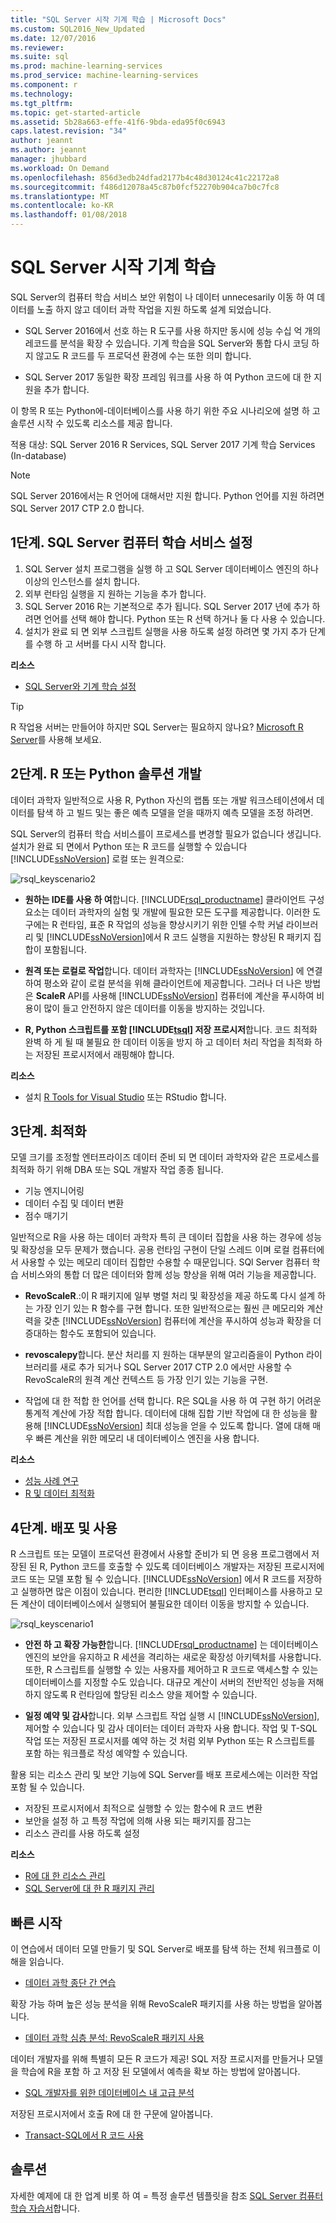 ```yaml
---
title: "SQL Server 시작 기계 학습 | Microsoft Docs"
ms.custom: SQL2016_New_Updated
ms.date: 12/07/2016
ms.reviewer: 
ms.suite: sql
ms.prod: machine-learning-services
ms.prod_service: machine-learning-services
ms.component: r
ms.technology: 
ms.tgt_pltfrm: 
ms.topic: get-started-article
ms.assetid: 5b28a663-effe-41f6-9bda-eda95f0c6943
caps.latest.revision: "34"
author: jeannt
ms.author: jeannt
manager: jhubbard
ms.workload: On Demand
ms.openlocfilehash: 856d3edb24dfad2177b4c48d30124c41c22172a8
ms.sourcegitcommit: f486d12078a45c87b0fcf52270b904ca7b0c7fc8
ms.translationtype: MT
ms.contentlocale: ko-KR
ms.lasthandoff: 01/08/2018
---
```

# <a name="getting-started-with-sql-server-machine-learning"></a>SQL Server 시작 기계 학습

SQL Server의 컴퓨터 학습 서비스 보안 위험이 나 데이터 unnecesarily 이동 하 여 데이터를 노출 하지 않고 데이터 과학 작업을 지원 하도록 설계 되었습니다.

+ SQL Server 2016에서 선호 하는 R 도구를 사용 하지만 동시에 성능 수십 억 개의 레코드를 분석을 확장 수 있습니다. 기계 학습을 SQL Server와 통합 다시 코딩 하지 않고도 R 코드를 두 프로덕션 환경에 수는 또한 의미 합니다.

+ SQL Server 2017 동일한 확장 프레임 워크를 사용 하 여 Python 코드에 대 한 지원을 추가 합니다.

이 항목 R 또는 Python에-데이터베이스를 사용 하기 위한 주요 시나리오에 설명 하 고 솔루션 시작 수 있도록 리소스를 제공 합니다.

적용 대상: SQL Server 2016 R Services, SQL Server 2017 기계 학습 Services (In-database)

> [!NOTE]
> SQL Server 2016에서는 R 언어에 대해서만 지원 합니다. Python 언어를 지원 하려면 SQL Server 2017 CTP 2.0 합니다.

## <a name="step-1-set-up-sql-server-machine-learning-services"></a>1단계. SQL Server 컴퓨터 학습 서비스 설정

1. SQL Server 설치 프로그램을 실행 하 고 SQL Server 데이터베이스 엔진의 하나 이상의 인스턴스를 설치 합니다.
2. 외부 런타임 실행을 지 원하는 기능을 추가 합니다.
3. SQL Server 2016 R는 기본적으로 추가 됩니다. SQL Server 2017 년에 추가 하려면 언어를 선택 해야 합니다. Python 또는 R 선택 하거나 둘 다 사용 수 있습니다.
4. 설치가 완료 되 면 외부 스크립트 실행을 사용 하도록 설정 하려면 몇 가지 추가 단계를 수행 하 고 서버를 다시 시작 합니다.

**리소스**

+ [SQL Server와 기계 학습 설정](../../advanced-analytics/r/set-up-sql-server-r-services-in-database.md)

> [!TIP]  
> R 작업용 서버는 만들어야 하지만 SQL Server는 필요하지 않나요? [Microsoft R Server](https://msdn.microsoft.com/library/mt674874.aspx)를 사용해 보세요.  

## <a name="step-2-develop-your-r-or-python-solutions"></a>2단계. R 또는 Python 솔루션 개발

데이터 과학자 일반적으로 사용 R, Python 자신의 랩톱 또는 개발 워크스테이션에서 데이터를 탐색 하 고 빌드 및는 좋은 예측 모델을 얻을 때까지 예측 모델을 조정 하려면. 

SQL Server의 컴퓨터 학습 서비스를이 프로세스를 변경할 필요가 없습니다 생깁니다. 설치가 완료 되 면에서 Python 또는 R 코드를 실행할 수 있습니다 [!INCLUDE[ssNoVersion](../../includes/ssnoversion-md.md)] 로컬 또는 원격으로:

![rsql_keyscenario2](media/rsql-keyscenario2.png) 

+ **원하는 IDE를 사용 하 여**합니다. [!INCLUDE[rsql_productname](../../includes/rsql-productname-md.md)] 클라이언트 구성 요소는 데이터 과학자의 실험 및 개발에 필요한 모든 도구를 제공합니다. 이러한 도구에는 R 런타임, 표준 R 작업의 성능을 향상시키기 위한 인텔 수학 커널 라이브러리 및 [!INCLUDE[ssNoVersion](../../includes/ssnoversion-md.md)]에서 R 코드 실행을 지원하는 향상된 R 패키지 집합이 포함됩니다.  

+ **원격 또는 로컬로 작업**합니다. 데이터 과학자는 [!INCLUDE[ssNoVersion](../../includes/ssnoversion-md.md)] 에 연결하여 평소와 같이 로컬 분석을 위해 클라이언트에 제공합니다. 그러나 더 나은 방법은 **ScaleR** API를 사용해 [!INCLUDE[ssNoVersion](../../includes/ssnoversion-md.md)] 컴퓨터에 계산을 푸시하여 비용이 많이 들고 안전하지 않은 데이터를 이동을 방지하는 것입니다.

+ **R, Python 스크립트를 포함 [!INCLUDE[tsql](../../includes/tsql-md.md)] 저장 프로시저**합니다. 코드 최적화 완벽 하 게 될 때 불필요 한 데이터 이동을 방지 하 고 데이터 처리 작업을 최적화 하는 저장된 프로시저에서 래핑해야 합니다.


**리소스**

+ 설치 [R Tools for Visual Studio](https://docs.microsoft.com/visualstudio/rtvs/installation) 또는 RStudio 합니다.  

## <a name="step-3-optimize"></a>3단계. 최적화

모델 크기를 조정할 엔터프라이즈 데이터 준비 되 면 데이터 과학자와 같은 프로세스를 최적화 하기 위해 DBA 또는 SQL 개발자 작업 종종 됩니다.

+ 기능 엔지니어링
+ 데이터 수집 및 데이터 변환
+ 점수 매기기

일반적으로 R을 사용 하는 데이터 과학자 특히 큰 데이터 집합을 사용 하는 경우에 성능 및 확장성을 모두 문제가 했습니다. 공용 런타임 구현이 단일 스레드 이며 로컬 컴퓨터에서 사용할 수 있는 메모리 데이터 집합만 수용할 수 때문입니다. SQl Server 컴퓨터 학습 서비스와의 통합 더 많은 데이터와 함께 성능 향상을 위해 여러 기능을 제공합니다.

+ **RevoScaleR**.:이 R 패키지에 일부 병렬 처리 및 확장성을 제공 하도록 다시 설계 하는 가장 인기 있는 R 함수를 구현 합니다. 또한 일반적으로는 훨씬 큰 메모리와 계산력을 갖춘 [!INCLUDE[ssNoVersion](../../includes/ssnoversion-md.md)] 컴퓨터에 계산을 푸시하여 성능과 확장을 더 증대하는 함수도 포함되어 있습니다.

+ **revoscalepy**합니다. 분산 처리를 지 원하는 대부분의 알고리즘을이 Python 라이브러리를 새로 추가 되거나 SQL Server 2017 CTP 2.0 에서만 사용할 수 RevoScaleR의 원격 계산 컨텍스트 등 가장 인기 있는 기능을 구현.

+ 작업에 대 한 적합 한 언어를 선택 합니다.  R은 SQL을 사용 하 여 구현 하기 어려운 통계적 계산에 가장 적합 합니다. 데이터에 대해 집합 기반 작업에 대 한 성능을 활용해 [!INCLUDE[ssNoVersion](../../includes/ssnoversion-md.md)] 최대 성능을 얻을 수 있도록 합니다. 열에 대해 매우 빠른 계산을 위한 메모리 내 데이터베이스 엔진을 사용 합니다.

**리소스**

+ [성능 사례 연구](../../advanced-analytics/r/performance-case-study-r-services.md)
+ [R 및 데이터 최적화](../../advanced-analytics/r/r-and-data-optimization-r-services.md)


## <a name="step-4-deploy-and-consume"></a>4단계. 배포 및 사용

R 스크립트 또는 모델이 프로덕션 환경에서 사용할 준비가 되 면 응용 프로그램에서 저장된 된 R, Python 코드를 호출할 수 있도록 데이터베이스 개발자는 저장된 프로시저에 코드 또는 모델 포함 될 수 있습니다. [!INCLUDE[ssNoVersion](../../includes/ssnoversion-md.md)] 에서 R 코드를 저장하고 실행하면 많은 이점이 있습니다. 편리한 [!INCLUDE[tsql](../../includes/tsql-md.md)] 인터페이스를 사용하고 모든 계산이 데이터베이스에서 실행되어 불필요한 데이터 이동을 방지할 수 있습니다.

![rsql_keyscenario1](media/rsql-keyscenario1.png)

+ **안전 하 고 확장 가능한**합니다. [!INCLUDE[rsql_productname](../../includes/rsql-productname-md.md)] 는 데이터베이스 엔진의 보안을 유지하고 R 세션을 격리하는 새로운 확장성 아키텍처를 사용합니다. 또한, R 스크립트를 실행할 수 있는 사용자를 제어하고 R 코드로 액세스할 수 있는 데이터베이스를 지정할 수도 있습니다. 대규모 계산이 서버의 전반적인 성능을 저해하지 않도록 R 런타임에 할당된 리소스 양을 제어할 수 있습니다.

+ **일정 예약 및 감사**합니다. 외부 스크립트 작업 실행 시 [!INCLUDE[ssNoVersion](../../includes/ssnoversion-md.md)], 제어할 수 있습니다 및 감사 데이터는 데이터 과학자 사용 합니다. 작업 및 T-SQL 작업 또는 저장된 프로시저를 예약 하는 것 처럼 외부 Python 또는 R 스크립트를 포함 하는 워크플로 작성 예약할 수 있습니다.

활용 되는 리소스 관리 및 보안 기능에 SQL Server를 배포 프로세스에는 이러한 작업 포함 될 수 있습니다.

+ 저장된 프로시저에서 최적으로 실행할 수 있는 함수에 R 코드 변환
+ 보안을 설정 하 고 특정 작업에 의해 사용 되는 패키지를 잠그는
+ 리소스 관리를 사용 하도록 설정

**리소스**

+ [R에 대 한 리소스 관리](../../advanced-analytics/r/resource-governance-for-r-services.md)
+ [SQL Server에 대 한 R 패키지 관리](../../advanced-analytics/r/r-package-management-for-sql-server-r-services.md)

## <a name="quick-starts"></a>빠른 시작

이 연습에서 데이터 모델 만들기 및 SQL Server로 배포를 탐색 하는 전체 워크플로 이해을 읽습니다.

+ [데이터 과학 종단 간 연습](../tutorials/walkthrough-data-science-end-to-end-walkthrough.md)

확장 가능 하며 높은 성능 분석을 위해 RevoScaleR 패키지를 사용 하는 방법을 알아봅니다.

+ [데이터 과학 심층 분석: RevoScaleR 패키지 사용](../tutorials/deepdive-data-science-deep-dive-using-the-revoscaler-packages.md)

데이터 개발자를 위해 특별히 모든 R 코드가 제공! SQL 저장 프로시저를 만들거나 모델을 학습에 R을 포함 하 고 저장 된 모델에서 예측을 확보 하는 방법에 알아봅니다.

+ [SQL 개발자를 위한 데이터베이스 내 고급 분석](../tutorials/sqldev-in-database-r-for-sql-developers.md)

저장된 프로시저에서 호출 R에 대 한 구문에 알아봅니다.

+ [Transact-SQL에서 R 코드 사용](../tutorials/rtsql-using-r-code-in-transact-sql-quickstart.md)

## <a name="solutions"></a>솔루션

자세한 예제에 대 한 업계 비롯 하 여 = 특정 솔루션 템플릿을 참조 [SQL Server 컴퓨터 학습 자습서](../tutorials/machine-learning-services-tutorials.md)합니다.
